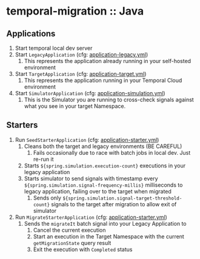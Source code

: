 # temporal-migration :: Java

## Applications

1. Start temporal local dev server
2. Start `LegacyApplication` (cfg: [application-legacy.yml](examples/backend/src/main/resources/application-legacy.yaml))
   1. This represents the application already running in your self-hosted environment
3. Start `TargetApplication` (cfg: [application-target.yml](examples/backend/src/main/resources/application-target.yaml))
   1. This represents the application running in your Temporal Cloud environment
4. Start `SimulatorApplication` (cfg: [application-simulation.yml](examples/frontend/src/main/resources/application-simulation.yaml))
   1. This is the Simulator you are running to cross-check signals against what you see in your target Namespace.

## Starters

1. Run `SeedStarterApplication` (cfg: [application-starter.yml](examples/frontend/src/main/resources/application-starter.yaml))
   1. Cleans both the target and legacy environments (BE CAREFUL)
      1. Fails occasionally due to race with batch jobs in local dev. Just re-run it
   2. Starts `${spring.simulation.execution-count}` executions in your legacy application
   3. Starts simulator to send signals with timestamp every `${spring.simulation.signal-frequency-millis}` milliseconds to legacy application, failing over to the target when migrated
      1. Sends only `${spring.simulation.signal-target-threshold-count}` signals to the target after migration to allow exit of simulator
2. Run `MigrateStarterApplication` (cfg: [application-starter.yml](examples/frontend/src/main/resources/application-starter.yaml))
   1. Sends the `migrateIt` batch signal into your Legacy Application to
      1. Cancel the current execution
      2. Start an execution in the Target Namespace with the current `getMigrationState` query result
      3. Exit the execution with `Completed` status